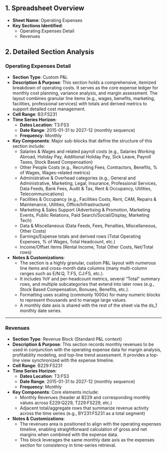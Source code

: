 ## 1. Spreadsheet Overview
- **Sheet Name**: Operating Expenses
- **Key Sections Identified**:
  - Operating Expenses Detail
  - Revenues

## 2. Detailed Section Analysis

### Operating Expenses Detail
- **Section Type**: Custom P&L
- **Description & Purpose**: This section holds a comprehensive, itemized breakdown of operating costs. It serves as the core expense ledger for monthly cost planning, variance analysis, and margin assessment. The layout combines granular line items (e.g., wages, benefits, marketing, facilities, professional services) with totals and derived metrics to support detailed cost management.
- **Cell Range**: B3:FS231
- **Time Series Horizon**:
  - **Dates Location**: T3:FS3
  - **Date Range**: 2015-01-31 to 2027-12 (monthly sequence)
  - **Frequency**: Monthly
- **Key Components**: Major sub-blocks that define the structure of this section include:
  - Salaries & Wages and related payroll costs (e.g., Salaries Working Abroad, Holiday Pay, Additional Holiday Pay, Sick Leave, Payroll Taxes, Stock Based Compensation)
  - Other People Costs (e.g., Recruiting Fees, Contractors, Benefits, % of Wages, Wages-related metrics)
  - Administrative & Overhead categories (e.g., General and Administrative, Marketing, Legal, Insurance, Professional Services, Data Feeds, Bank Fees, Audit & Tax, Rent & Occupancy, Utilities, Telecommunications)
  - Facilities & Occupancy (e.g., Facilities Costs, Rent, CAM, Repairs & Maintenance, Utilities, Office/Infrastructure)
  - Marketing & Sales Support (Advertising & Promotion, Marketing Events, Public Relations, Paid Search/Social/Display, Marketing Tech)
  - Data & Miscellaneous (Data Feeds, Fees, Penalties, Miscellaneous, Other Costs)
  - Earnings/Expense totals and derived rows (Total Operating Expenses, % of Wages, Total Headcount, etc.)
  - Income/Offset items (Rental Income, Total Other Costs, Net/Total rows)
- **Notes & Customizations**:
  - The section is a highly granular, custom P&L layout with numerous line items and cross-month data columns (many multi-column ranges such as E/N:Q, T:FS, CJ:FS, etc.).
  - It includes YoY and per-headcount metrics, several “Total” summary rows, and multiple subcategories that extend into later rows (e.g., Stock Based Compensation, Bonuses, Benefits, etc.).
  - Formatting uses scaling (commonly 1000x) for many numeric blocks to represent thousands and to manage large values.
  - A monthly date axis is shared with the rest of the sheet via the ds_1 monthly date series.

---

### Revenues
- **Section Type**: Revenue Block (Standard P&L context)
- **Description & Purpose**: This section records monthly revenues to be used in conjunction with the operating expense data for margin analysis, profitability modeling, and top-line trend assessment. It provides a top-line view synchronized with the expense timeline.
- **Cell Range**: B229:FS231
- **Time Series Horizon**:
  - **Dates Location**: T3:FS3
  - **Date Range**: 2015-01-31 to 2027-12 (monthly sequence)
  - **Frequency**: Monthly
- **Key Components**: Core elements include:
  - Monthly Revenues (header at B229 and corresponding monthly values across E229:Q229, T229:FS229, etc.)
  - Adjacent total/aggregate rows that summarize revenue activity across the time series (e.g., BY231:FS231 as a total segment)
- **Notes & Customizations**:
  - The revenues area is positioned to align with the operating expenses timeline, enabling straightforward calculation of gross and net margins when combined with the expense data.
  - This block leverages the same monthly date axis as the expenses section for consistency in time-series retrieval.
